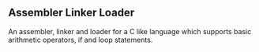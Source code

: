 ## Assembler Linker Loader


An assembler, linker and loader for a C like language which supports basic arithmetic operators, if and loop statements.
